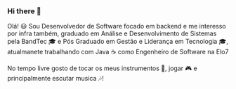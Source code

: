 ### Hi there 👋

Olá! 😃
Sou Desenvolvedor de Software focado em backend e me interesso por infra também, graduado em Análise e Desenvolvimento de Sistemas pela BandTec 🎓 e Pós Graduado em Gestão e Liderança em Tecnologia 🎓, atualmanete trabalhando com Java ☕ como Engenheiro de Software na Elo7

No tempo livre gosto de tocar os meus instrumentos 🎸, jogar 🎮 e principalmente escutar musica 🎶!
